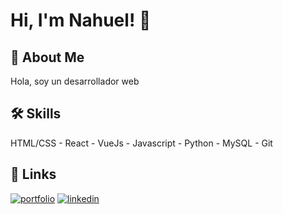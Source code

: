 
# Hi, I'm Nahuel! 👋
## 🚀 About Me
Hola, soy un desarrollador web





## 🛠 Skills
HTML/CSS - React - VueJs - Javascript - Python - MySQL - Git

## 🔗 Links

[![portfolio](https://img.shields.io/badge/my_portfolio-000?style=for-the-badge&logo=ko-fi&logoColor=white)](https://github.com)
[![linkedin](https://img.shields.io/badge/linkedin-0A66C2?style=for-the-badge&logo=linkedin&logoColor=white)](https://www.linkedin.com/in/nahuel-cerrano)
